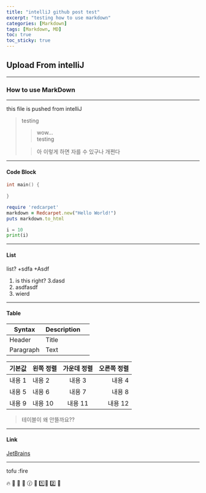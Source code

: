 ```yaml
---
title: "intelliJ github post test"
excerpt: "testing how to use markdown"
categories: [Markdown]
tags: [Markdown, MD]
toc: true
toc_sticky: true
---
```


## Upload From intelliJ
***
### How to use MarkDown
***
this file is pushed from intelliJ
>testing
> >wow...</br>
> >testing
> 
> >아 이렇게 하면 자를 수 있구나 개쩐다

***

#### Code Block
```cpp
int main() {
  
}
```



```ruby
require 'redcarpet'
markdown = Redcarpet.new("Hello World!")
puts markdown.to_html
```

~~~python
i = 10
print(i)
~~~

***
#### List
list?
+sdfa
+Asdf

1. is this right?
3.dasd
2. asdfasdf
3. wierd

***
#### Table
| Syntax    |Description|     |
|-----------|---|-----|
| Header    | Title     |     |
| Paragraph | Text      |     |

|기본값|왼쪽 정렬|가운데 정렬|오른쪽 정렬|
|---|:---|:---:|---:|
|내용 1|내용 2|내용 3|내용 4|
|내용 5|내용 6|내용 7|내용 8|
|내용 9|내용 10|내용 11|내용 12|


> 테이블이 왜 안뜰까요??

***
#### Link
[JetBrains](https://www.jetbrains.com)


***
tofu :fire

🔥
📍
🍠
🚀
🕜
🔢
1️⃣🔢
2️⃣
🔑